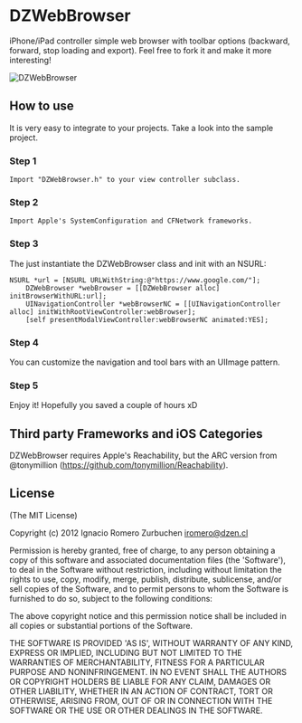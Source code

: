 # DZWebBrowser

iPhone/iPad controller simple web browser with toolbar options (backward, forward, stop loading and export).
Feel free to fork it and make it more interesting!

![DZWebBrowser](http://www.dzen.cl/github/DZWebBrowser.png)

## How to use
It is very easy to integrate to your projects.
Take a look into the sample project.

### Step 1
```
Import "DZWebBrowser.h" to your view controller subclass.
```

### Step 2
```
Import Apple's SystemConfiguration and CFNetwork frameworks.
```

### Step 3
The just instantiate the DZWebBrowser class and init with an NSURL:
```
NSURL *url = [NSURL URLWithString:@"https://www.google.com/"];
    DZWebBrowser *webBrowser = [[DZWebBrowser alloc] initBrowserWithURL:url];
    UINavigationController *webBrowserNC = [[UINavigationController alloc] initWithRootViewController:webBrowser];
    [self presentModalViewController:webBrowserNC animated:YES];
```

### Step 4
You can customize the navigation and tool bars with an UIImage pattern.

### Step 5
Enjoy it! Hopefully you saved a couple of hours xD

## Third party Frameworks and iOS Categories

DZWebBrowser requires Apple's Reachability, but the ARC version from @tonymillion (https://github.com/tonymillion/Reachability).

## License
(The MIT License)

Copyright (c) 2012 Ignacio Romero Zurbuchen <iromero@dzen.cl>

Permission is hereby granted, free of charge, to any person obtaining a copy of this software and associated documentation files (the 'Software'), to deal in the Software without restriction, including without limitation the rights to use, copy, modify, merge, publish, distribute, sublicense, and/or sell copies of the Software, and to permit persons to whom the Software is furnished to do so, subject to the following conditions:

The above copyright notice and this permission notice shall be included in all copies or substantial portions of the Software.

THE SOFTWARE IS PROVIDED 'AS IS', WITHOUT WARRANTY OF ANY KIND, EXPRESS OR IMPLIED, INCLUDING BUT NOT LIMITED TO THE WARRANTIES OF MERCHANTABILITY, FITNESS FOR A PARTICULAR PURPOSE AND NONINFRINGEMENT. IN NO EVENT SHALL THE AUTHORS OR COPYRIGHT HOLDERS BE LIABLE FOR ANY CLAIM, DAMAGES OR OTHER LIABILITY, WHETHER IN AN ACTION OF CONTRACT, TORT OR OTHERWISE, ARISING FROM, OUT OF OR IN CONNECTION WITH THE SOFTWARE OR THE USE OR OTHER DEALINGS IN THE SOFTWARE.